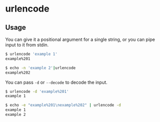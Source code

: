 # urlencode

## Usage
You can give it a positional argument for a single string, or you can pipe input to it from stdin.
```bash
$ urlencode 'example 1'
example%201

$ echo -n 'example 2'|urlencode
example%202
```
You can pass `-d` or `--decode` to decode the input.
```bash
$ urlencode -d 'example%201'
example 1

$ echo -e "example%201\nexample%202" | urlencode -d
example 1
example 2
```
